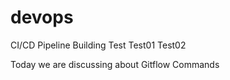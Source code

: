 # devops
CI/CD Pipeline Building
Test
Test01
Test02

Today we are discussing about Gitflow Commands
